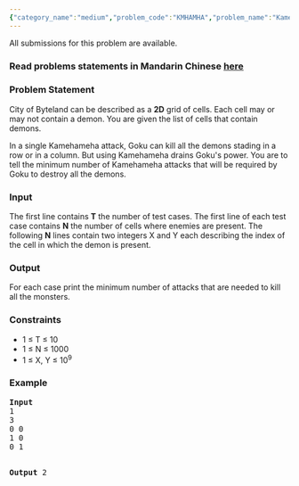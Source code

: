 ```yaml
---
{"category_name":"medium","problem_code":"KMHAMHA","problem_name":"Kamehameha","languages_supported":{"0":"ADA","1":"ASM","2":"BASH","3":"BF","4":"C","5":"C99 strict","6":"CAML","7":"CLOJ","8":"CLPS","9":"CPP 4.3.2","10":"CPP 4.9.2","11":"CPP14","12":"CS2","13":"D","14":"ERL","15":"FORT","16":"FS","17":"GO","18":"HASK","19":"ICK","20":"ICON","21":"JAVA","22":"JS","23":"LISP clisp","24":"LISP sbcl","25":"LUA","26":"NEM","27":"NICE","28":"NODEJS","29":"PAS fpc","30":"PAS gpc","31":"PERL","32":"PERL6","33":"PHP","34":"PIKE","35":"PRLG","36":"PYTH","37":"PYTH 3.4","38":"RUBY","39":"SCALA","40":"SCM guile","41":"SCM qobi","42":"ST","43":"TCL","44":"TEXT","45":"WSPC"},"max_timelimit":2,"source_sizelimit":50000,"problem_author":"kaushik_iska","problem_tester":"shangjingbo","date_added":"12-09-2013","tags":{"0":"bipartite","1":"easy","2":"kaushik_iska","3":"matching","4":"oct13"},"editorial_url":"http://discuss.codechef.com/problems/KMHAMHA","time":{"view_start_date":1381743000,"submit_start_date":1381743000,"visible_start_date":1381743000,"end_date":1735669800},"layout":"problem"}
---
```

<span class="solution-visible-txt">All submissions for this problem are available.</span><h3> Read problems statements in Mandarin Chinese <a target="_blank" href="http://www.codechef.com/download/translated/OCT13/mandarin/KMHAMHA.pdf">here</a></h3>
<h3>Problem Statement</h3>
<p>City of Byteland can be described as a <strong>2D</strong> grid of cells. Each cell may or may not contain a demon. You are given the list of cells that contain demons.</p>
<p>In a single Kamehameha attack, Goku can kill all the demons stading in a row or in a column. But using Kamehameha drains Goku's power. You are to tell the minimum number of Kamehameha attacks that will be required by Goku to destroy all the demons.</p>
<h3>Input</h3>
<p>The first line contains <strong>T</strong> the number of test cases. The first line of each test case contains <strong>N</strong> the number of cells where enemies are present. The following <strong>N</strong> lines contain two integers X and Y each describing the index of the cell in which the demon is present.</p>
<h3>Output</h3>
<p>For each case print the minimum number of attacks that are needed to kill all the monsters.</p>
<h3>Constraints</h3>
<ul>
<li>1 ≤ T ≤ 10</li>
<li>1 ≤ N ≤ 1000</li>
<li>1 ≤ X, Y ≤ 10<sup>9</sup></li>
</ul>
<h3>Example</h3>
<pre>
<b>Input</b>
1
3
0 0
1 0
0 1

<b>Output</b>
2
</pre>